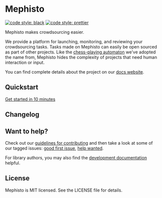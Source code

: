 # Mephisto

[![code style: black](https://img.shields.io/badge/code%20style-black-000000.svg)](https://github.com/psf/black)
[![code style: prettier](https://img.shields.io/badge/code_style-prettier-ff69b4.svg)](https://github.com/prettier/prettier)

Mephisto makes crowdsourcing easier.

We provide a platform for launching, monitoring, and reviewing your crowdsourcing tasks. Tasks made on Mephisto can easily be open sourced as part of other projects. Like the [chess-playing automaton](https://en.wikipedia.org/wiki/Mephisto_(automaton)) we've adopted the name from, Mephisto hides the complexity of projects that need human interaction or input.

You can find complete details about the project on our [docs website](https://mephisto.ai).

## Quickstart

[Get started in 10 minutes][quickstart]

## Changelog

## Want to help?

Check out our [guidelines for contributing](https://github.com/facebookresearch/Mephisto/blob/main/CONTRIBUTING.md) and then take a look at some of our tagged issues: [good first issue](https://github.com/facebookresearch/Mephisto/labels/good%20first%20issue), [help wanted](https://github.com/facebookresearch/Mephisto/labels/help%20wanted).

For library authors, you may also find the [development documentation][development] helpful.

[quickstart]: https://github.com/facebookresearch/mephisto/blob/main/docs/quickstart.md
[development]: https://github.com/facebookresearch/mephisto/blob/main/docs/development.md


## License
Mephisto is MIT licensed. See the LICENSE file for details.
